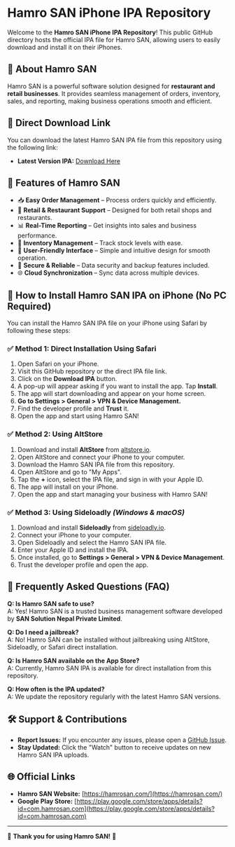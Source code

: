 # Hamro SAN iPhone IPA Repository

Welcome to the **Hamro SAN iPhone IPA Repository**! This public GitHub directory hosts the official IPA file for Hamro SAN, allowing users to easily download and install it on their iPhones.

## 📱 About Hamro SAN
Hamro SAN is a powerful software solution designed for **restaurant and retail businesses**. It provides seamless management of orders, inventory, sales, and reporting, making business operations smooth and efficient.

## 🔗 Direct Download Link
You can download the latest Hamro SAN IPA file from this repository using the following link:

- **Latest Version IPA:** [Download Here](https://github.com/SAN-Solution-Nepal-Pvt-Ltd/hamro-san-ios/releases/latest)

## 🚀 Features of Hamro SAN
- 📥 **Easy Order Management** – Process orders quickly and efficiently.
- 🏪 **Retail & Restaurant Support** – Designed for both retail shops and restaurants.
- 📊 **Real-Time Reporting** – Get insights into sales and business performance.
- 🔄 **Inventory Management** – Track stock levels with ease.
- 📲 **User-Friendly Interface** – Simple and intuitive design for smooth operation.
- 🔐 **Secure & Reliable** – Data security and backup features included.
- 🌐 **Cloud Synchronization** – Sync data across multiple devices.

## 📖 How to Install Hamro SAN IPA on iPhone (No PC Required)
You can install the Hamro SAN IPA file on your iPhone using Safari by following these steps:

### ✅ **Method 1: Direct Installation Using Safari**
1. Open Safari on your iPhone.
2. Visit this GitHub repository or the direct IPA file link.
3. Click on the **Download IPA** button.
4. A pop-up will appear asking if you want to install the app. Tap **Install**.
5. The app will start downloading and appear on your home screen.
6. **Go to Settings > General > VPN & Device Management.**
7. Find the developer profile and **Trust** it.
8. Open the app and start using Hamro SAN!

### ✅ **Method 2: Using AltStore**
1. Download and install **AltStore** from [altstore.io](https://altstore.io/).
2. Open AltStore and connect your iPhone to your computer.
3. Download the Hamro SAN IPA file from this repository.
4. Open AltStore and go to "My Apps".
5. Tap the **+** icon, select the IPA file, and sign in with your Apple ID.
6. The app will install on your iPhone.
7. Open the app and start managing your business with Hamro SAN!

### ✅ **Method 3: Using Sideloadly** *(Windows & macOS)*
1. Download and install **Sideloadly** from [sideloadly.io](https://sideloadly.io/).
2. Connect your iPhone to your computer.
3. Open Sideloadly and select the Hamro SAN IPA file.
4. Enter your Apple ID and install the IPA.
5. Once installed, go to **Settings > General > VPN & Device Management**.
6. Trust the developer profile and open the app.

## 🔄 Frequently Asked Questions (FAQ)
**Q: Is Hamro SAN safe to use?**  
A: Yes! Hamro SAN is a trusted business management software developed by **SAN Solution Nepal Private Limited**.

**Q: Do I need a jailbreak?**  
A: No! Hamro SAN can be installed without jailbreaking using AltStore, Sideloadly, or Safari direct installation.

**Q: Is Hamro SAN available on the App Store?**  
A: Currently, Hamro SAN IPA is available for direct installation from this repository.

**Q: How often is the IPA updated?**  
A: We update the repository regularly with the latest Hamro SAN versions.

## 🛠 Support & Contributions
- **Report Issues:** If you encounter any issues, please open a [GitHub Issue](https://github.com/SAN-Solution-Nepal-Pvt-Ltd/hamro-san-ios/issues).
- **Stay Updated:** Click the "Watch" button to receive updates on new Hamro SAN IPA uploads.

## 🌐 Official Links
- **Hamro SAN Website:** [https://hamrosan.com/](https://hamrosan.com/)
- **Google Play Store:** [https://play.google.com/store/apps/details?id=com.hamrosan.com](https://play.google.com/store/apps/details?id=com.hamrosan.com)

---

🚀 **Thank you for using Hamro SAN!** 🎉

